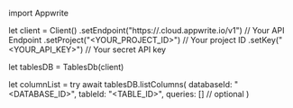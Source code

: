 import Appwrite

let client = Client()
    .setEndpoint("https://<REGION>.cloud.appwrite.io/v1") // Your API Endpoint
    .setProject("<YOUR_PROJECT_ID>") // Your project ID
    .setKey("<YOUR_API_KEY>") // Your secret API key

let tablesDB = TablesDb(client)

let columnList = try await tablesDB.listColumns(
    databaseId: "<DATABASE_ID>",
    tableId: "<TABLE_ID>",
    queries: [] // optional
)

